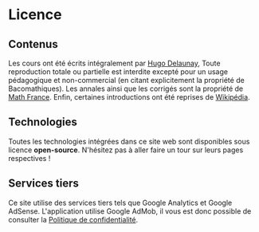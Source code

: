 # Licence

## Contenus

Les cours ont été écrits intégralement par [Hugo Delaunay](https://www.skyost.eu),
Toute reproduction totale ou partielle est interdite excepté pour un usage pédagogique et non-commercial (en citant explicitement la propriété de Bacomathiques).
Les annales ainsi que les corrigés sont la propriété de [Math France](https://www.maths-france.fr/).
Enfin, certaines introductions ont été reprises de [Wikipédia](https://fr.wikipedia.org).

## Technologies

Toutes les technologies intégrées dans ce site web sont disponibles sous licence **open-source**.
N'hésitez pas à aller faire un tour sur leurs pages respectives !

## Services tiers

Ce site utilise des services tiers tels que Google Analytics et Google AdSense.
L'application utilise Google AdMob, il vous est donc possible de consulter
la [Politique de confidentialité](https://bacomathiqu.es/assets/pdf/politique-de-confidentialite.pdf).
